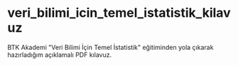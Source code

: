 # veri_bilimi_icin_temel_istatistik_kilavuz
BTK Akademi "Veri Bilimi İçin Temel İstatistik" eğitiminden yola çıkarak hazırladığım açıklamalı PDF kılavuz.
